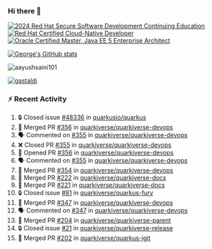 ### Hi there 👋

<!--START_SECTION:badges-->
[![2024 Red Hat Secure Software Development Continuing Education](https://images.credly.com/size/110x110/images/36a76b78-c5bf-45cf-ac2c-48c3825260c7/blob)](http://www.credly.com/badges/c86e9a17-d2c3-4554-b890-7d0521710eb6 "2024 Red Hat Secure Software Development Continuing Education")
[![Red Hat Certified Cloud-Native Developer](https://images.credly.com/size/110x110/images/12ef4e4e-3d8d-4caf-9ab1-858c5bcb9619/image.png)](http://www.credly.com/badges/b6402e31-0894-48e6-b488-e2e551dcc809 "Red Hat Certified Cloud-Native Developer")
[![Oracle Certified Master, Java EE 5 Enterprise Architect](https://images.credly.com/size/110x110/images/1fa3549c-674c-4779-b3d6-d7d64eac2c23/Oracle-Certification-badge_OC-Master.png)](http://www.credly.com/badges/2565574e-b81d-410e-ab7d-24666ddcbe00 "Oracle Certified Master, Java EE 5 Enterprise Architect")
<!--END_SECTION:badges-->

[![George's GitHub stats](https://github-readme-stats.vercel.app/api?username=gastaldi&show=reviews,prs_merged&hide=contribs,prs&theme=transparent&show_icons=true)](https://github.com/anuraghazra/github-readme-stats)

<p align="left"> <img src="https://komarev.com/ghpvc/?username=gastaldi&label=Profile%20views&color=0e75b6&style=for-the-badge" alt="aayushsaini101" /> </p>

<p align="left"> <a href="https://github.com/ryo-ma/github-profile-trophy"><img src="https://github-profile-trophy.vercel.app/?username=gastaldi" alt="gastaldi" /></a> </p>

### :zap: Recent Activity

<!--START_SECTION:activity-->
1. 🔒 Closed issue [#48336](https://github.com/quarkusio/quarkus/issues/48336) in [quarkusio/quarkus](https://github.com/quarkusio/quarkus)
2. 🎉 Merged PR [#356](https://github.com/quarkiverse/quarkiverse-devops/pull/356) in [quarkiverse/quarkiverse-devops](https://github.com/quarkiverse/quarkiverse-devops)
3. 🗣 Commented on [#355](https://github.com/quarkiverse/quarkiverse-devops/pull/355#issuecomment-3000498780) in [quarkiverse/quarkiverse-devops](https://github.com/quarkiverse/quarkiverse-devops)
4. ❌ Closed PR [#355](https://github.com/quarkiverse/quarkiverse-devops/pull/355) in [quarkiverse/quarkiverse-devops](https://github.com/quarkiverse/quarkiverse-devops)
5. 💪 Opened PR [#356](https://github.com/quarkiverse/quarkiverse-devops/pull/356) in [quarkiverse/quarkiverse-devops](https://github.com/quarkiverse/quarkiverse-devops)
6. 🗣 Commented on [#355](https://github.com/quarkiverse/quarkiverse-devops/pull/355#issuecomment-3000465254) in [quarkiverse/quarkiverse-devops](https://github.com/quarkiverse/quarkiverse-devops)
7. 🎉 Merged PR [#354](https://github.com/quarkiverse/quarkiverse-devops/pull/354) in [quarkiverse/quarkiverse-devops](https://github.com/quarkiverse/quarkiverse-devops)
8. 🎉 Merged PR [#222](https://github.com/quarkiverse/quarkiverse-docs/pull/222) in [quarkiverse/quarkiverse-docs](https://github.com/quarkiverse/quarkiverse-docs)
9. 🎉 Merged PR [#221](https://github.com/quarkiverse/quarkiverse-docs/pull/221) in [quarkiverse/quarkiverse-docs](https://github.com/quarkiverse/quarkiverse-docs)
10. 🔒 Closed issue [#81](https://github.com/quarkiverse/quarkus-fury/issues/81) in [quarkiverse/quarkus-fury](https://github.com/quarkiverse/quarkus-fury)
11. 🎉 Merged PR [#347](https://github.com/quarkiverse/quarkiverse-devops/pull/347) in [quarkiverse/quarkiverse-devops](https://github.com/quarkiverse/quarkiverse-devops)
12. 🗣 Commented on [#347](https://github.com/quarkiverse/quarkiverse-devops/pull/347#issuecomment-2998554479) in [quarkiverse/quarkiverse-devops](https://github.com/quarkiverse/quarkiverse-devops)
13. 🎉 Merged PR [#204](https://github.com/quarkiverse/quarkiverse-parent/pull/204) in [quarkiverse/quarkiverse-parent](https://github.com/quarkiverse/quarkiverse-parent)
14. 🔒 Closed issue [#21](https://github.com/quarkiverse/quarkiverse-release/issues/21) in [quarkiverse/quarkiverse-release](https://github.com/quarkiverse/quarkiverse-release)
15. 🎉 Merged PR [#202](https://github.com/quarkiverse/quarkus-jgit/pull/202) in [quarkiverse/quarkus-jgit](https://github.com/quarkiverse/quarkus-jgit)
<!--END_SECTION:activity-->

